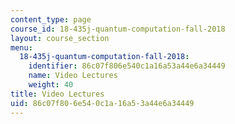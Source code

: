 ```yaml
---
content_type: page
course_id: 18-435j-quantum-computation-fall-2018
layout: course_section
menu:
  18-435j-quantum-computation-fall-2018:
    identifier: 86c07f806e540c1a16a53a44e6a34449
    name: Video Lectures
    weight: 40
title: Video Lectures
uid: 86c07f80-6e54-0c1a-16a5-3a44e6a34449
---
```

